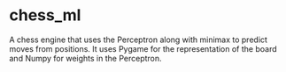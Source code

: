 # chess_ml
A chess engine that uses the Perceptron along with minimax to predict moves from positions. It uses Pygame for the representation of the board and Numpy for weights in the Perceptron.

